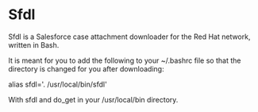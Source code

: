 Sfdl
====

Sfdl is a Salesforce case attachment downloader for the Red Hat network, written in Bash.

It is meant for you to add the following to your ~/.bashrc file so that the directory is changed for you after downloading:

alias sfdl='. /usr/local/bin/sfdl'

With sfdl and do_get in your /usr/local/bin directory.
